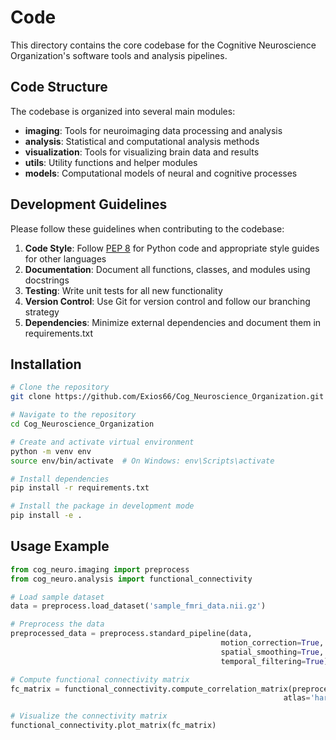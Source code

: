 # Code

This directory contains the core codebase for the Cognitive Neuroscience Organization's software tools and analysis pipelines.

## Code Structure

The codebase is organized into several main modules:

- **imaging**: Tools for neuroimaging data processing and analysis
- **analysis**: Statistical and computational analysis methods
- **visualization**: Tools for visualizing brain data and results
- **utils**: Utility functions and helper modules
- **models**: Computational models of neural and cognitive processes

## Development Guidelines

Please follow these guidelines when contributing to the codebase:

1. **Code Style**: Follow [PEP 8](https://pep8.org/) for Python code and appropriate style guides for other languages
2. **Documentation**: Document all functions, classes, and modules using docstrings
3. **Testing**: Write unit tests for all new functionality
4. **Version Control**: Use Git for version control and follow our branching strategy
5. **Dependencies**: Minimize external dependencies and document them in requirements.txt

## Installation

```bash
# Clone the repository
git clone https://github.com/Exios66/Cog_Neuroscience_Organization.git

# Navigate to the repository
cd Cog_Neuroscience_Organization

# Create and activate virtual environment
python -m venv env
source env/bin/activate  # On Windows: env\Scripts\activate

# Install dependencies
pip install -r requirements.txt

# Install the package in development mode
pip install -e .
```

## Usage Example

```python
from cog_neuro.imaging import preprocess
from cog_neuro.analysis import functional_connectivity

# Load sample dataset
data = preprocess.load_dataset('sample_fmri_data.nii.gz')

# Preprocess the data
preprocessed_data = preprocess.standard_pipeline(data, 
                                               motion_correction=True,
                                               spatial_smoothing=True,
                                               temporal_filtering=True)

# Compute functional connectivity matrix
fc_matrix = functional_connectivity.compute_correlation_matrix(preprocessed_data, 
                                                             atlas='harvard_oxford')

# Visualize the connectivity matrix
functional_connectivity.plot_matrix(fc_matrix)
``` 